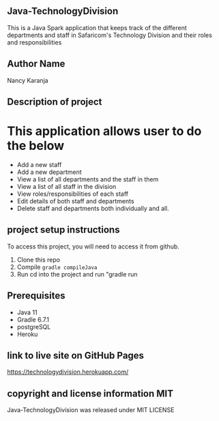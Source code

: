 ## Java-TechnologyDivision

This is a Java Spark application that keeps track of the different departments and staff in Safaricom's Technology Division and their roles and responsibilities

## Author Name
Nancy Karanja




## Description of project 
# This application allows user to do the below
- Add a new staff
- Add a new department
- View a list of all departments and the staff in them
- View a list of all staff in the division
- View roles/responsibilities of each staff
- Edit details of both staff and departments
- Delete staff and departments both individually and all.




## project setup instructions
To access this project, you will need to access it from github.
1. Clone this repo
2. Compile  `gradle compileJava`
3. Run cd into the project and run "gradle run

## Prerequisites
- Java 11
- Gradle 6.7.1
- postgreSQL
- Heroku

## link to live site on GitHub Pages
https://technologydivision.herokuapp.com/




## copyright and license information MIT 
Java-TechnologyDivision was released under MIT LICENSE
